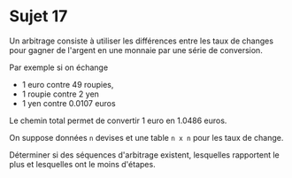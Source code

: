 # Sujet 17

Un arbitrage consiste à utiliser les différences entre les taux de changes pour gagner de l'argent en une monnaie par une série de conversion.

Par exemple si on échange 
- 1 euro contre 49 roupies, 
- 1 roupie contre 2 yen
- 1 yen contre 0.0107 euros

Le chemin total permet de convertir 1 euro en 1.0486 euros.

On suppose données `n` devises et une table `n x n` pour les taux de change.

Déterminer si des séquences d'arbitrage existent, lesquelles rapportent le plus et lesquelles ont le moins d'étapes.
